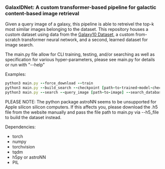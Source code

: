 ### GalaxIDNet: A custom transformer-based pipeline for galactic content-based image retrieval

Given a query image of a galaxy, this pipeline is able to retreivel the top-k most similar images belonging to the dataset. This repository houses a custom dataset using data from the [Galaxy10 Dataset](https://astronn.readthedocs.io/en/latest/galaxy10.html), a custom from-scratch transformer neural network, and a second, learned dataset for image search.

The main.py file allow for CLI training, testing, and/or searching as well as specification for various hyper-parameters, please see main.py for details or run with "--help"

Examples:
```rb
python3 main.py --force_download --train
python3 main.py --build_search --checkpoint [path-to-trained-model-checkpoint]
python3 main.py --search --query_image [path-to-image] --search_database [path-to-search-parent-dir] --checkpoint [path-to-checkpoint]
```

PLEASE NOTE: The python package astroNN seems to be unsupported for Apple silicon silicon computers. If this affects you, please download the .h5 file from the website manually and pass the file path to main.py via --h5_file to build the dataset instead.

Dependencies:
- torch
- numpy
- torchvision
- tqdm
- h5py or astroNN
- PIL
